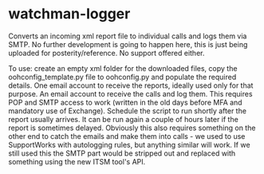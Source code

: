 # watchman-logger
Converts an incoming xml report file to individual calls and logs them via SMTP.
No further development is going to happen here, this is just being uploaded for posterity/reference.
No support offered either.

To use: create an empty xml folder for the downloaded files, copy the oohconfig_template.py file to oohconfig.py and populate the required details.
One email account to receive the reports, ideally used only for that purpose. An email account to receive the calls and log them.
This requires POP and SMTP access to work (written in the old days before MFA and mandatory use of Exchange).
Schedule the script to run shortly after the report usually arrives. It can be run again a couple of hours later if the report is sometimes delayed.
Obviously this also requires something on the other end to catch the emails and make them into calls - we used to use SupportWorks with autologging rules, but anything similar will work.
If we still used this the SMTP part would be stripped out and replaced with something using the new ITSM tool's API.